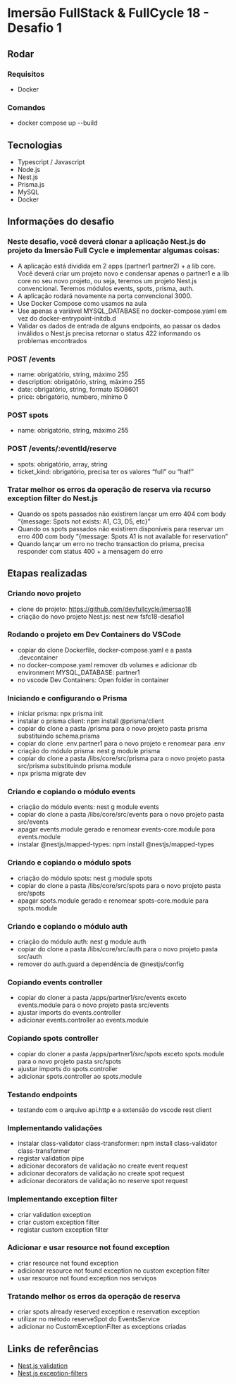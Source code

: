 # Imersão FullStack & FullCycle 18 - Desafio 1

## Rodar

### Requisitos

- Docker

### Comandos

- docker compose up --build

## Tecnologias

- Typescript / Javascript
- Node.js
- Nest.js
- Prisma.js
- MySQL
- Docker

## Informações do desafio

### Neste desafio, você deverá clonar a aplicação Nest.js do projeto da Imersão Full Cycle e implementar algumas coisas:

- A aplicação está dividida em 2 apps (partner1 partner2) + a lib core. Você deverá criar um projeto novo e condensar apenas o partner1 e a lib core no seu novo projeto, ou seja, teremos um projeto Nest.js convencional. Teremos módulos events, spots, prisma, auth.
- A aplicação rodará novamente na porta convencional 3000.
- Use Docker Compose como usamos na aula
- Use apenas a variável MYSQL_DATABASE no docker-compose.yaml em vez do docker-entrypoint-initdb.d
- Validar os dados de entrada de alguns endpoints, ao passar os dados inválidos o Nest.js precisa retornar o status 422 informando os problemas encontrados

### POST /events

- name: obrigatório, string, máximo 255
- description: obrigatório, string, máximo 255
- date: obrigatório, string, formato ISO8601
- price: obrigatório, numbero, mínimo 0

### POST spots

- name: obrigatório, string, máximo 255

### POST /events/:eventId/reserve

- spots: obrigatório, array, string
- ticket_kind: obrigatório, precisa ter os valores “full” ou “half”

### Tratar melhor os erros da operação de reserva via recurso exception filter do Nest.js

- Quando os spots passados não existirem lançar um erro 404 com body “{message: Spots not exists: A1, C3, D5, etc}”
- Quando os spots passados não existirem disponíveis para reservar um erro 400 com body “{message: Spots A1 is not available for reservation”
- Quando lançar um erro no trecho transaction do prisma, precisa responder com status 400 + a mensagem do erro

## Etapas realizadas

### Criando novo projeto

- clone do projeto: https://github.com/devfullcycle/imersao18
- criação do novo projeto Nest.js: nest new fsfc18-desafio1

### Rodando o projeto em Dev Containers do VSCode

- copiar do clone Dockerfile, docker-compose.yaml e a pasta .devcontainer
- no docker-compose.yaml remover db volumes e adicionar db environment MYSQL_DATABASE: partner1
- no vscode Dev Containers: Open folder in container

### Iniciando e configurando o Prisma

- iniciar prisma: npx prisma init
- instalar o prisma client: npm install @prisma/client
- copiar do clone a pasta /prisma para o novo projeto pasta prisma substituindo schema.prisma
- copiar do clone .env.partner1 para o novo projeto e renomear para .env
- criação do módulo prisma: nest g module prisma
- copiar do clone a pasta /libs/core/src/prisma para o novo projeto pasta src/prisma substituindo prisma.module
- npx prisma migrate dev

### Criando e copiando o módulo events

- criação do módulo events: nest g module events
- copiar do clone a pasta /libs/core/src/events para o novo projeto pasta src/events
- apagar events.module gerado e renomear events-core.module para events.module
- instalar @nestjs/mapped-types: npm install @nestjs/mapped-types

### Criando e copiando o módulo spots

- criação do módulo spots: nest g module spots
- copiar do clone a pasta /libs/core/src/spots para o novo projeto pasta src/spots
- apagar spots.module gerado e renomear spots-core.module para spots.module

### Criando e copiando o módulo auth

- criação do módulo auth: nest g module auth
- copiar do clone a pasta /libs/core/src/auth para o novo projeto pasta src/auth
- remover do auth.guard a dependência de @nestjs/config

### Copiando events controller

- copiar do cloner a pasta /apps/partner1/src/events exceto events.module para o novo projeto pasta src/events
- ajustar imports do events.controller
- adicionar events.controller ao events.module

### Copiando spots controller

- copiar do cloner a pasta /apps/partner1/src/spots exceto spots.module para o novo projeto pasta src/spots
- ajustar imports do spots.controller
- adicionar spots.controller ao spots.module

### Testando endpoints

- testando com o arquivo api.http e a extensão do vscode rest client

### Implementando validações

- instalar class-validator class-transformer: npm install class-validator class-transformer
- registar validation pipe
- adicionar decorators de validação no create event request
- adicionar decorators de validação no create spot request
- adicionar decorators de validação no reserve spot request

### Implementando exception filter

- criar validation exception
- criar custom exception filter
- registar custom exception filter

### Adicionar e usar resource not found exception

- criar resource not found exception
- adicionar resource not found exception no custom exception filter
- usar resource not found exception nos serviços

### Tratando melhor os erros da operação de reserva

- criar spots already reserved exception e reservation exception
- utilizar no método reserveSpot do EventsService
- adicionar no CustomExceptionFilter as exceptions criadas

## Links de referências

- [Nest.js validation](https://docs.nestjs.com/techniques/validation)
- [Nest.js exception-filters](https://docs.nestjs.com/exception-filters)
